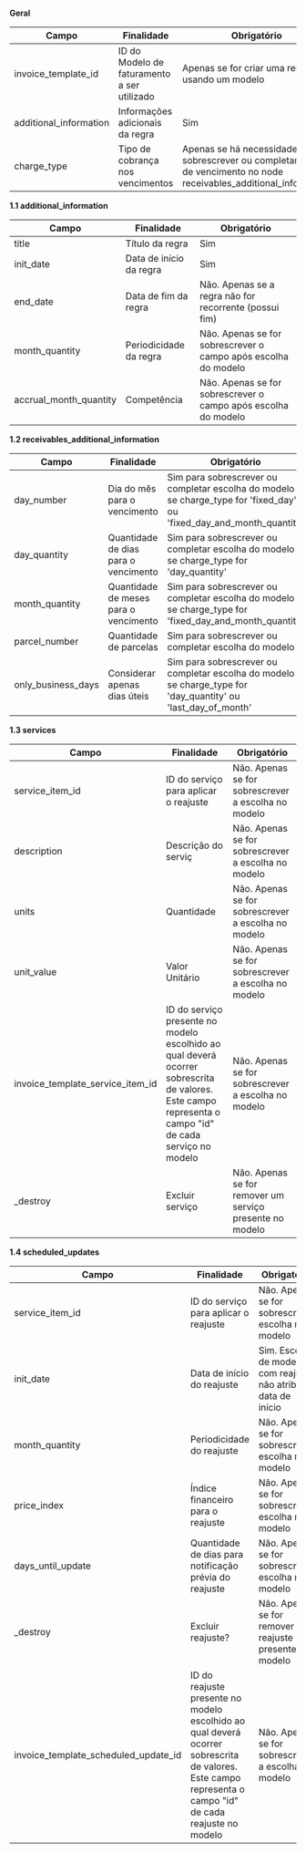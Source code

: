 
<br>
<strong> Geral </strong>

|         Campo                 |          Finalidade                                    |              Obrigatório                         |
| ------------------------------| ------------------------------------------------------ | ------------------------------------------------ |
| invoice_template_id           | ID do Modelo de faturamento a ser utilizado            | Apenas se for criar uma regra usando um modelo   |
| additional_information        | Informações adicionais da regra                        | Sim                                              |
| charge_type                   | Tipo de cobrança nos vencimentos                       | Apenas se há necessidade de sobrescrever ou completar dados de vencimento no node receivables_additional_information|



<strong> 1.1 additional_information </strong>

|         Campo                 |          Finalidade                   |                         Obrigatório                             |
| ------------------------------| ------------------------------------- | --------------------------------------------------------------- |
| title                         | Título da regra                       | Sim                                                             |
| init_date                     | Data de início da regra               | Sim                                                             |
| end_date                      | Data de fim da regra                  | Não. Apenas se a regra não for recorrente (possui fim)          |
| month_quantity                | Periodicidade da regra                | Não. Apenas se for sobrescrever o campo após escolha do modelo  |
| accrual_month_quantity        | Competência                           | Não. Apenas se for sobrescrever o campo após escolha do modelo  |



<strong> 1.2 receivables_additional_information </strong>

|         Campo                 |          Finalidade                   |                         Obrigatório                             |
| ------------------------------| ------------------------------------- | --------------------------------------------------------------- |
| day_number                    | Dia do mês para o vencimento          | Sim para sobrescrever ou completar escolha do modelo e se charge_type for 'fixed_day' ou 'fixed_day_and_month_quantity'|
| day_quantity                  | Quantidade de dias para o vencimento  | Sim para sobrescrever ou completar escolha do modelo e se charge_type for 'day_quantity' |
| month_quantity                | Quantidade de meses para o vencimento | Sim para sobrescrever ou completar escolha do modelo e se charge_type for 'fixed_day_and_month_quantity'|
| parcel_number                 | Quantidade de parcelas                | Sim para sobrescrever ou completar escolha do modelo
| only_business_days            | Considerar apenas dias úteis          | Sim para sobrescrever ou completar escolha do modelo e se charge_type for 'day_quantity' ou 'last_day_of_month'|



<strong> 1.3 services </strong>

|         Campo                    |          Finalidade                   |                         Obrigatório                             |
| ------------------------------   | ------------------------------------- | --------------------------------------------------------------- |
| service_item_id                  | ID do serviço para aplicar o reajuste | Não. Apenas se for sobrescrever a escolha no modelo             |
| description                      | Descrição do serviç                   | Não. Apenas se for sobrescrever a escolha no modelo             |
| units                            | Quantidade                            | Não. Apenas se for sobrescrever a escolha no modelo             |
| unit_value                       | Valor Unitário                        | Não. Apenas se for sobrescrever a escolha no modelo             |
| invoice_template_service_item_id | ID do serviço presente no modelo escolhido ao qual deverá ocorrer sobrescrita de valores. Este campo representa o campo "id" de cada serviço no modelo | Não. Apenas se for sobrescrever a escolha no modelo |
| _destroy                         | Excluir serviço                       | Não. Apenas se for remover um serviço presente no modelo        |



<strong> 1.4 scheduled_updates </strong>

|         Campo                    |          Finalidade                   |                         Obrigatório                             |
| ------------------------------   | ------------------------------------- | --------------------------------------------------------------- |
| service_item_id                  | ID do serviço para aplicar o reajuste | Não. Apenas se for sobrescrever escolha no modelo               |
| init_date                        | Data de início do reajuste            | Sim. Escolha de modelo com reajuste não atribui data de início  |
| month_quantity                   | Periodicidade do reajuste             | Não. Apenas se for sobrescrever escolha no modelo               |
| price_index                      | Índice financeiro para o reajuste     | Não. Apenas se for sobrescrever escolha no modelo               |
| days_until_update                | Quantidade de dias para notificação prévia do reajuste |  Não. Apenas se for sobrescrever escolha no modelo|
| _destroy                         | Excluir reajuste?                     | Não. Apenas se for remover um reajuste presente no modelo        |
| invoice_template_scheduled_update_id| ID do reajuste presente no modelo escolhido ao qual deverá ocorrer sobrescrita de valores. Este campo representa o campo "id" de cada reajuste no modelo  | Não. Apenas se for sobrescrever a escolha no modelo |